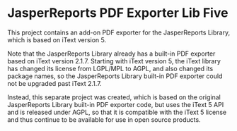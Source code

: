 # JasperReports PDF Exporter Lib Five

This project contains an add-on PDF exporter for the JasperReports Library, which is based on iText version 5.

Note that the JasperReports Library already has a built-in PDF exporter based on iText version 2.1.7.
Starting with iText version 5, the iText library has changed its license from LGPL/MPL to AGPL, 
and also changed its package names, so the JasperReports Library built-in PDF exporter could not 
be upgraded past iText 2.1.7.

Instead, this separate project was created, which is based on the original JasperReports Library built-in PDF exporter code,
but uses the iText 5 API and is released under AGPL, so that it is compatible with the iText 5 license and
thus continue to be available for use in open source products.
